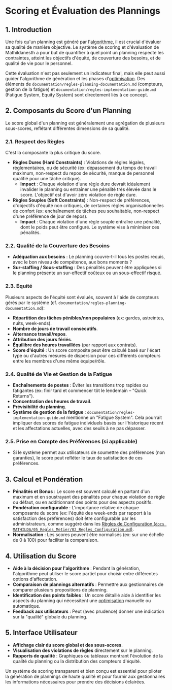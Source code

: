 # Scoring et Évaluation des Plannings

## 1. Introduction

Une fois qu'un planning est généré par l'[algorithme](./02_Algorithme_Generation.md), il est crucial d'évaluer sa qualité de manière objective. Le système de scoring et d'évaluation de Mathildanesth a pour but de quantifier à quel point un planning respecte les contraintes, atteint les objectifs d'équité, de couverture des besoins, et de qualité de vie pour le personnel.

Cette évaluation n'est pas seulement un indicateur final, mais elle peut aussi guider l'algorithme de génération et les phases d'[optimisation](./04_Optimisation_Planning.md). Des éléments de `documentation/regles-planning-documentation.md` (compteurs, gestion de la fatigue) et `documentation/regles-implementation-guide.md` (Fatigue System, Equity System) sont directement liés à ce concept.

## 2. Composants du Score d'un Planning

Le score global d'un planning est généralement une agrégation de plusieurs sous-scores, reflétant différentes dimensions de sa qualité.

### 2.1. Respect des Règles

C'est la composante la plus critique du score.

*   **Règles Dures (Hard Constraints)** : Violations de règles légales, réglementaires, ou de sécurité (ex: dépassement du temps de travail maximum, non-respect du repos de sécurité, manque de personnel qualifié pour une tâche critique).
    *   **Impact** : Chaque violation d'une règle dure devrait idéalement invalider le planning ou entraîner une pénalité très élevée dans le score. L'objectif est d'avoir zéro violation de règle dure.
*   **Règles Souples (Soft Constraints)** : Non-respect de préférences, d'objectifs d'équité non critiques, de certaines règles organisationnelles de confort (ex: enchaînement de tâches peu souhaitable, non-respect d'une préférence de jour de repos).
    *   **Impact** : Chaque violation d'une règle souple entraîne une pénalité, dont le poids peut être configuré. Le système vise à minimiser ces pénalités.

### 2.2. Qualité de la Couverture des Besoins

*   **Adéquation aux besoins** : Le planning couvre-t-il tous les postes requis, avec le bon niveau de compétence, aux bons moments ?
*   **Sur-staffing / Sous-staffing** : Des pénalités peuvent être appliquées si le planning présente un sur-effectif coûteux ou un sous-effectif risqué.

### 2.3. Équité

Plusieurs aspects de l'équité sont évalués, souvent à l'aide de compteurs gérés par le système (cf. `documentation/regles-planning-documentation.md`):

*   **Répartition des tâches pénibles/non populaires** (ex: gardes, astreintes, nuits, week-ends).
*   **Nombre de jours de travail consécutifs**.
*   **Alternance travail/repos**.
*   **Attribution des jours fériés**.
*   **Équilibre des heures travaillées** (par rapport aux contrats).
*   **Score d'équité** : Un score composite peut être calculé basé sur l'écart type ou d'autres mesures de dispersion pour ces différents compteurs entre les membres d'une même équipe/rôle.

### 2.4. Qualité de Vie et Gestion de la Fatigue

*   **Enchaînements de postes** : Éviter les transitions trop rapides ou fatigantes (ex: finir tard et commencer tôt le lendemain – "Quick Returns").
*   **Concentration des heures de travail**.
*   **Prévisibilité du planning**.
*   **Système de gestion de la fatigue** : `documentation/regles-implementation-guide.md` mentionne un "Fatigue System". Cela pourrait impliquer des scores de fatigue individuels basés sur l'historique récent et les affectations actuelles, avec des seuils à ne pas dépasser.

### 2.5. Prise en Compte des Préférences (si applicable)

*   Si le système permet aux utilisateurs de soumettre des préférences (non garanties), le score peut refléter le taux de satisfaction de ces préférences.

## 3. Calcul et Pondération

*   **Pénalités et Bonus** : Le score est souvent calculé en partant d'un maximum et en soustrayant des pénalités pour chaque violation de règle ou défaut, ou en additionnant des points pour des aspects positifs.
*   **Pondération configurable** : L'importance relative de chaque composante du score (ex: l'équité des week-ends par rapport à la satisfaction des préférences) doit être configurable par les administrateurs, comme suggéré dans les [Règles de Configuration (`docs MATHILDA/05_Regles_Metier/02_Regles_Configuration.md`)](./../01_Moteur_Regles.md#3-configuration-des-règles).
*   **Normalisation** : Les scores peuvent être normalisés (ex: sur une échelle de 0 à 100) pour faciliter la comparaison.

## 4. Utilisation du Score

*   **Aide à la décision pour l'algorithme** : Pendant la génération, l'algorithme peut utiliser le score partiel pour choisir entre différentes options d'affectation.
*   **Comparaison de plannings alternatifs** : Permettre aux gestionnaires de comparer plusieurs propositions de planning.
*   **Identification des points faibles** : Un score détaillé aide à identifier les aspects du planning qui nécessitent une [optimisation](./04_Optimisation_Planning.md) manuelle ou automatique.
*   **Feedback aux utilisateurs** : Peut (avec prudence) donner une indication sur la "qualité" globale du planning.

## 5. Interface Utilisateur

*   **Affichage clair du score global et des sous-scores**.
*   **Visualisation des violations de règles** directement sur le planning.
*   **Rapports de qualité** : Graphiques ou tableaux montrant l'évolution de la qualité du planning ou la distribution des compteurs d'équité.

Un système de scoring transparent et bien conçu est essentiel pour piloter la génération de plannings de haute qualité et pour fournir aux gestionnaires les informations nécessaires pour prendre des décisions éclairées. 